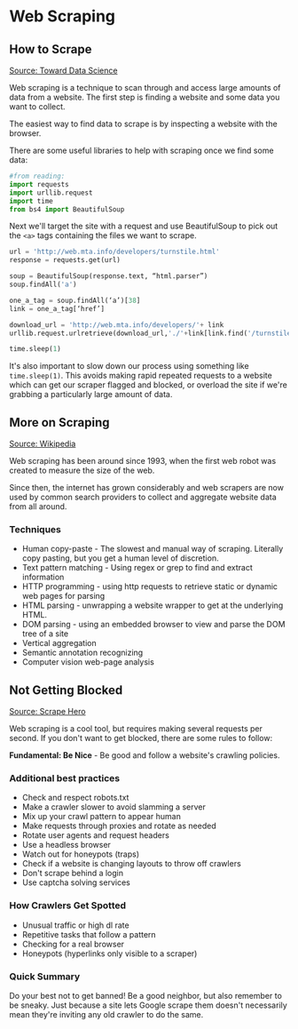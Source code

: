 # Web Scraping

## How to Scrape

[Source: Toward Data Science](https://towardsdatascience.com/how-to-web-scrape-with-python-in-4-minutes-bc49186a8460)

Web scraping is a technique to scan through and access large amounts of data from a website. The first step is finding a website and some data you want to collect.

The easiest way to find data to scrape is by inspecting a website with the browser.

There are some useful libraries to help with scraping once we find some data:

```Python
#from reading:
import requests
import urllib.request
import time
from bs4 import BeautifulSoup
```

Next we'll target the site with a request and use BeautifulSoup to pick out the `<a>` tags containing the files we want to scrape.

```Python
url = 'http://web.mta.info/developers/turnstile.html'
response = requests.get(url)

soup = BeautifulSoup(response.text, “html.parser”)
soup.findAll('a')

one_a_tag = soup.findAll(‘a’)[38]
link = one_a_tag[‘href’]

download_url = 'http://web.mta.info/developers/'+ link
urllib.request.urlretrieve(download_url,'./'+link[link.find('/turnstile_')+1:])

time.sleep(1)
```

It's also important to slow down our process using something like `time.sleep(1)`. This avoids making rapid repeated requests to a website which can get our scraper flagged and blocked, or overload the site if we're grabbing a particularly large amount of data.

## More on Scraping

[Source: Wikipedia](https://en.wikipedia.org/wiki/Web_scraping)

Web scraping has been around since 1993, when the first web robot was created to measure the size of the web.

Since then, the internet has grown considerably and web scrapers are now used by common search providers to collect and aggregate website data from all around.

### Techniques

* Human copy-paste - The slowest and manual way of scraping. Literally copy pasting, but you get a human level of discretion.
* Text pattern matching - Using regex or grep to find and extract information
* HTTP programming - using http requests to retrieve static or dynamic web pages for parsing
* HTML parsing - unwrapping a website wrapper to get at the underlying HTML.
* DOM parsing - using an embedded browser to view and parse the DOM tree of a site
* Vertical aggregation
* Semantic annotation recognizing
* Computer vision web-page analysis

## Not Getting Blocked

[Source: Scrape Hero](https://www.scrapehero.com/how-to-prevent-getting-blacklisted-while-scraping/)

Web scraping is a cool tool, but requires making several requests per second. If you don't want to get blocked, there are some rules to follow:

**Fundamental: Be Nice** - Be good and follow a website's crawling policies.

### Additional best practices

* Check and respect robots.txt
* Make a crawler slower to avoid slamming a server
* Mix up your crawl pattern to appear human
* Make requests through proxies and rotate as needed
* Rotate user agents and request headers
* Use a headless browser
* Watch out for honeypots (traps)
* Check if a website is changing layouts to throw off crawlers
* Don't scrape behind a login
* Use captcha solving services

### How Crawlers Get Spotted

* Unusual traffic or high dl rate
* Repetitive tasks that follow a pattern
* Checking for a real browser
* Honeypots (hyperlinks only visible to a scraper)

### Quick Summary

Do your best not to get banned! Be a good neighbor, but also remember to be sneaky. Just because a site lets Google scrape them doesn't necessarily mean they're inviting any old crawler to do the same.
